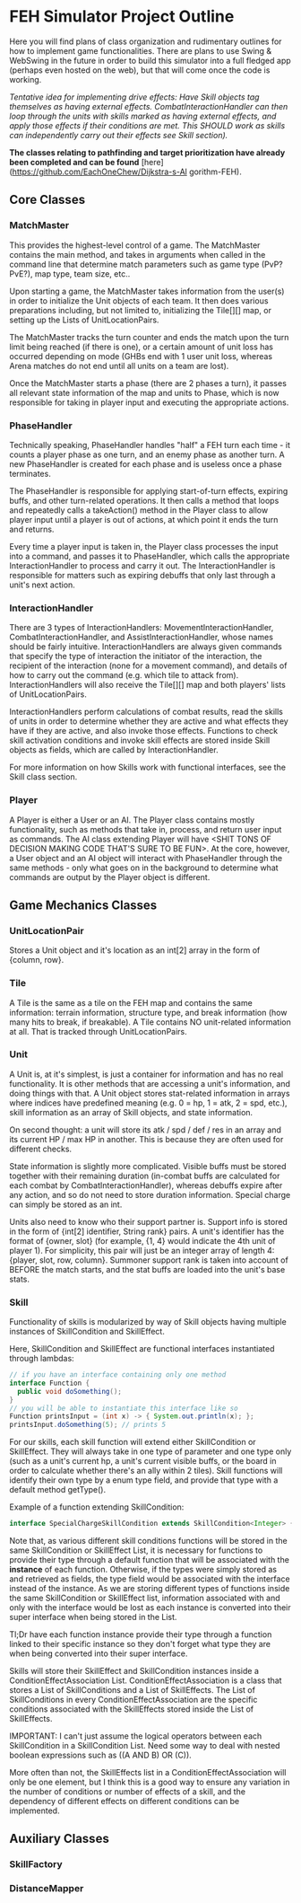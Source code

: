 # FEH Simulator Project Outline

Here you will find plans of class organization and rudimentary outlines for how to implement game functionalities. There are plans to use Swing & WebSwing in the future in order to build this simulator into a full fledged app (perhaps even hosted on the web), but that will come once the code is working.

*Tentative idea for implementing drive effects: Have Skill objects tag themselves as having external effects. CombatInteractionHandler can then loop through the units with skills marked as having external effects, and apply those effects if their conditions are met. This SHOULD work as skills can independently carry out their effects see Skill section).*

**The classes relating to pathfinding and target prioritization have already been completed and can be found** [here](https://github.com/EachOneChew/Dijkstra-s-Al gorithm-FEH).

## Core Classes

### MatchMaster
 
This provides the highest-level control of a game. The MatchMaster contains the main method, and takes in arguments when called in the command line that determine match parameters such as game type (PvP? PvE?), map type, team size, etc..
    
Upon starting a game, the MatchMaster takes information from the user(s) in order to initialize the Unit objects of each team. It then does various preparations including, but not limited to, initializing the Tile\[]\[] map, or setting up the Lists of UnitLocationPairs.
    
The MatchMaster tracks the turn counter and ends the match upon the turn limit being reached (if there is one), or a certain amount of unit loss has occurred depending on mode (GHBs end with 1 user unit loss, whereas Arena matches do not end until all units on a team are lost).
    
Once the MatchMaster starts a phase (there are 2 phases a turn), it passes all relevant state information of the map and units to Phase, which is now responsible for taking in player input and executing the appropriate actions.

### PhaseHandler

Technically speaking, PhaseHandler handles "half" a FEH turn each time - it counts a player phase as one turn, and an enemy phase as another turn. A new PhaseHandler is created for each phase and is useless once a phase terminates.

The PhaseHandler is responsible for applying start-of-turn effects, expiring buffs, and other turn-related operations. It then calls a method that loops and repeatedly calls a takeAction() method in the Player class to allow player input until a player is out of actions, at which point it ends the turn and returns.
    
Every time a player input is taken in, the Player class processes the input into a command, and passes it to PhaseHandler, which calls the appropriate InteractionHandler to process and carry it out. The InteractionHandler is responsible for matters such as expiring debuffs that only last through a unit's next action.

### InteractionHandler
  
There are 3 types of InteractionHandlers: MovementInteractionHandler, CombatInteractionHandler, and AssistInteractionHandler, whose names should be fairly intuitive. InteractionHandlers are always given commands that specify the type of interaction the initiator of the interaction, the recipient of the interaction (none for a movement command), and details of how to carry out the command (e.g. which tile to attack from). InteractionHandlers will also receive the Tile\[]\[] map and both players' lists of UnitLocationPairs.
    
InteractionHandlers perform calculations of combat results, read the skills of units in order to determine whether they are active and what effects they have if they are active, and also invoke those effects. Functions to check skill activation conditions and invoke skill effects are stored inside Skill objects as fields, which are called by InteractionHandler.
    
For more information on how Skills work with functional interfaces, see the Skill class section.
  
### Player
  
A Player is either a User or an AI. The Player class contains mostly functionality, such as methods that take in, process, and return user input as commands. The AI class extending Player will have <SHIT TONS OF DECISION MAKING CODE THAT'S SURE TO BE FUN>. At the core, however, a User object and an AI object will interact with PhaseHandler through the same methods - only what goes on in the background to determine what commands are output by the Player object is different.
    

## Game Mechanics Classes

### UnitLocationPair
  
Stores a Unit object and it's location as an int\[2] array in the form of {column, row}.
  
### Tile
  
A Tile is the same as a tile on the FEH map and contains the same information: terrain information, structure type, and break information (how many hits to break, if breakable). A Tile contains NO unit-related information at all. That is tracked through UnitLocationPairs.
  
### Unit
  
A Unit is, at it's simplest, is just a container for information and has no real functionality. It is other methods that are accessing a unit's information, and doing things with that. A Unit object stores stat-related information in arrays where indices have predefined meaning (e.g. 0 = hp, 1 = atk, 2 = spd, etc.), skill information as an array of Skill objects, and state information.

On second thought: a unit will store its atk / spd / def / res in an array and its current HP / max HP in another. This is because they are often used for different checks. 

State information is slightly more complicated. Visible buffs must be stored together with their remaining duration (in-combat buffs are calculated for each combat by CombatInteractionHandler), whereas debuffs expire after any action, and so do not need to store duration information. Special charge can simply be stored as an int.

Units also need to know who their support partner is. Support info is stored in the form of {int[2] identifier, String rank} pairs. A unit's identifier has the format of {owner, slot} (for example, {1, 4} would indicate the 4th unit of player 1). For simplicity, this pair will just be an integer array of length 4: {player, slot, row, column}. Summoner support rank is taken into account of BEFORE the match starts, and the stat buffs are loaded into the unit's base stats.
  
### Skill

Functionality of skills is modularized by way of Skill objects having multiple instances of SkillCondition and SkillEffect.

Here, SkillCondition and SkillEffect are functional interfaces instantiated through lambdas:
  
```Java
// if you have an interface containing only one method
interface Function {
  public void doSomething();
}
// you will be able to instantiate this interface like so
Function printsInput = (int x) -> { System.out.println(x); };
printsInput.doSomething(5); // prints 5
```
  
For our skills, each skill function will extend either SkillCondition<T> or SkillEffect<T>. They will always take in one type of parameter and one type only (such as a unit's current hp, a unit's current visible buffs, or the board in order to calculate whether there's an ally within 2 tiles). Skill functions will identify their own type by a enum type field, and provide that type with a default method getType().

Example of a function extending SkillCondition<T>:

```Java
interface SpecialChargeSkillCondition extends SkillCondition<Integer> { // ... }
```
 
Note that, as various different skill conditions functions will be stored in the same SkillCondition or SkillEffect List, it is necessary for functions to provide their type through a default function that will be associated with the **instance** of each function. Otherwise, if the types were simply stored as and retrieved as fields, the type field would be associated with the interface instead of the instance. As we are storing different types of functions inside the same SkillCondition or SkillEffect list, information associated with and only with the interface would be lost as each instance is converted into their super interface when being stored in the List.

Tl;Dr have each function instance provide their type through a function linked to their specific instance so they don't forget what type they are when being converted into their super interface.
  
Skills will store their SkillEffect and SkillCondition instances inside a ConditionEffectAssociation List. ConditionEffectAssociation is a class that stores a List of SkillConditions and a List of SkillEffects. The List of SkillConditions in every ConditionEffectAssociation are the specific conditions associated with the SkillEffects stored inside the List of SkillEffects.

IMPORTANT: I can't just assume the logical operators between each SkillCondition in a SkillCondition List. Need some way to deal with nested boolean expressions such as ((A AND B) OR (C)).

More often than not, the SkillEffects list in a ConditionEffectAssociation will only be one element, but I think this is a good way to ensure any variation in the number of conditions or number of effects of a skill, and the dependency of different effects on different conditions can be implemented.

## Auxiliary Classes
  
### SkillFactory
  
### DistanceMapper
